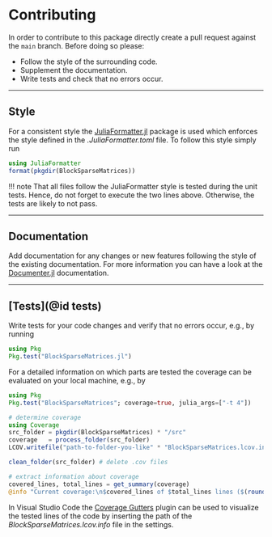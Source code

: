 # Contributing

In order to contribute to this package directly create a pull request against the `main` branch. Before doing so please: 

- Follow the style of the surrounding code.
- Supplement the documentation.
- Write tests and check that no errors occur.


---
## Style

For a consistent style the [JuliaFormatter.jl](https://github.com/domluna/JuliaFormatter.jl) package is used which enforces the style defined in the *.JuliaFormatter.toml* file. To follow this style simply run
```julia
using JuliaFormatter
format(pkgdir(BlockSparseMatrices))
```

!!! note
    That all files follow the JuliaFormatter style is tested during the unit tests. Hence, do not forget to execute the two lines above. Otherwise, the tests are likely to not pass.


---
## Documentation

Add documentation for any changes or new features following the style of the existing documentation. For more information you can have a look at the [Documenter.jl](https://documenter.juliadocs.org/stable/) documentation.


---
## [Tests](@id tests)

Write tests for your code changes and verify that no errors occur, e.g., by running
```julia
using Pkg
Pkg.test("BlockSparseMatrices.jl")
```
For a detailed information on which parts are tested the coverage can be evaluated on your local machine, e.g., by
```julia
using Pkg
Pkg.test("BlockSparseMatrices"; coverage=true, julia_args=["-t 4"])

# determine coverage
using Coverage
src_folder = pkgdir(BlockSparseMatrices) * "/src"
coverage   = process_folder(src_folder)
LCOV.writefile("path-to-folder-you-like" * "BlockSparseMatrices.lcov.info", coverage)

clean_folder(src_folder) # delete .cov files

# extract information about coverage
covered_lines, total_lines = get_summary(coverage)
@info "Current coverage:\n$covered_lines of $total_lines lines ($(round(Int, covered_lines / total_lines * 100)) %)"
```

In Visual Studio Code the [Coverage Gutters](https://marketplace.visualstudio.com/items?itemName=ryanluker.vscode-coverage-gutters) plugin can be used to visualize the tested lines of the code by inserting the path of the *BlockSparseMatrices.lcov.info* file in the settings.